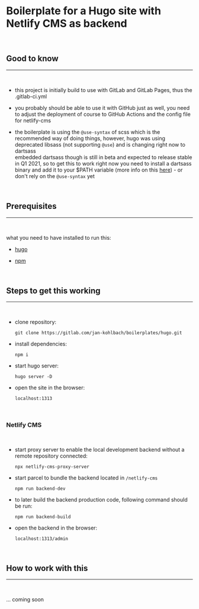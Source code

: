 # Boilerplate for a Hugo site with Netlify CMS as backend
<br>

## Good to know
---
<br>

* this project is initially build to use with GitLab and GitLab Pages, thus the .gitlab-ci.yml

* you probably should be able to use it with GitHub just as well, you need to adjust the deployment of course to GitHub Actions and the config file for netlify-cms

* the boilerplate is using the `@use-syntax` of scss which is the recommended way of doing things, however, hugo was using deprecated libsass (not supporting `@use`) and is changing right now to dartsass\
embedded dartsass though is still in beta and expected to release stable in Q1 2021, so to get this to work right now you need to install a dartsass binary and add it to your $PATH variable (more info on this [here](https://gohugo.io/hugo-pipes/scss-sass/#options)) - or don't rely on the `@use-syntax` yet

<br>

## Prerequisites
---
<br>

what you need to have installed to run this:

* [hugo](https://gohugo.io/getting-started/installing/)

* [npm](https://nodejs.org/en/)

<br>

## Steps to get this working
---
<br>

* clone repository:

   `git clone https://gitlab.com/jan-kohlbach/boilerplates/hugo.git`

* install dependencies:

   `npm i`

* start hugo server:

   `hugo server -D`

* open the site in the browser:

   `localhost:1313`

<br>

### Netlify CMS
<br>

* start proxy server to enable the local development backend without a remote repository connected:

   `npx netlify-cms-proxy-server`

* start parcel to bundle the backend located in `/netlify-cms`

   `npm run backend-dev`

* to later build the backend production code, following command should be run:

   `npm run backend-build`

* open the backend in the browser:

   `localhost:1313/admin`

<br>

## How to work with this
---
<br>

... coming soon
